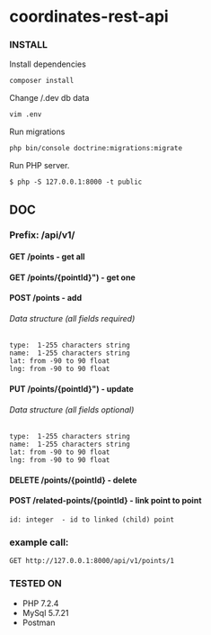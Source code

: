# coordinates-rest-api

### INSTALL

Install dependencies
```sh
composer install
```
Change /.dev db data
```sh
vim .env
```
Run migrations
```sh
php bin/console doctrine:migrations:migrate
```
Run PHP server.
```
$ php -S 127.0.0.1:8000 -t public
```

## DOC

### Prefix: /api/v1/


#### GET /points - get all
#### GET /points/{pointId}") - get one
#### POST /points - add
###### Data  structure (all fields required)
```
type:  1-255 characters string
name:  1-255 characters string
lat: from -90 to 90 float
lng: from -90 to 90 float
```

#### PUT /points/{pointId}") - update 
###### Data  structure (all fields optional)
```
type:  1-255 characters string
name:  1-255 characters string
lat: from -90 to 90 float
lng: from -90 to 90 float
```
#### DELETE /points/{pointId} - delete

#### POST /related-points/{pointId} - link point to point
```
id: integer  - id to linked (child) point
```


### example call:
```
GET http://127.0.0.1:8000/api/v1/points/1
```

### TESTED ON
- PHP 7.2.4 
- MySql 5.7.21
- Postman
